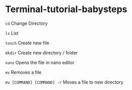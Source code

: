 # Terminal-tutorial-babysteps


`cd` Change Directory


`ls` List


`touch` Create new file


`mkdir` Create new directory / folder


`nano` Opens the file in nano editor


`mv` Removes a file


`mv [COMMAND] [COMMAND] -r` Moves a file to new directory
